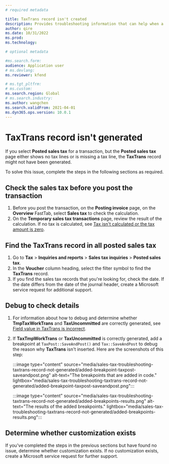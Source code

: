 ```yaml
---
# required metadata

title: TaxTrans record isn't created
description: Provides troubleshooting information that can help when a TaxTrans record isn't generated.
author: qire
ms.date: 10/31/2022
ms.prod: 
ms.technology: 

# optional metadata

#ms.search.form:
audience: Application user
# ms.devlang: 
ms.reviewer: kfend

# ms.tgt_pltfrm: 
# ms.custom: 
ms.search.region: Global
# ms.search.industry: 
ms.author: wangchen
ms.search.validFrom: 2021-04-01
ms.dyn365.ops.version: 10.0.1
---
```


# TaxTrans record isn't generated

If you select **Posted sales tax** for a transaction, but the **Posted sales tax** page either shows no tax lines or is missing a tax line, the **TaxTrans** record might not have been generated.

To solve this issue, complete the steps in the following sections as required.

## Check the sales tax before you post the transaction

1. Before you post the transaction, on the **Posting invoice** page, on the **Overview** FastTab, select **Sales tax** to check the calculation.
2. On the **Temporary sales tax transactions** page, review the result of the calculation. If no tax is calculated, see [Tax isn't calculated or the tax amount is zero](sales-tax-troubleshooting-tax-not-calculated-amount-zero.md).

## Find the TaxTrans record in all posted sales tax

1. Go to **Tax** \> **Inquiries and reports** \> **Sales tax inquiries** \> **Posted sales tax**.
2. In the **Voucher** column heading, select the filter symbol to find the **TaxTrans** record.
3. If you find the sales tax records that you're looking for, check the date. If the date differs from the date of the journal header, create a Microsoft service request for additional support.

## Debug to check details

1. For information about how to debug and determine whether **TmpTaxWorkTrans** and **TaxUncommitted** are correctly generated, see [Field value in TaxTrans is incorrect](sales-tax-troubleshooting-field-value-taxtrans-incorrect.md).
2. If **TaxTmpWorkTrans** or **TaxUncommitted** is correctly generated, add a breakpoint at `TaxPost::SaveAndPost()` and `Tax::SaveAndPost` to debug the reason why **TaxTrans** isn't inserted. Here are the screenshots of this step:

    :::image type="content" source="media/sales-tax-troubleshooting-taxtrans-record-not-generated/added-breakpoint-taxpost-saveandpost.png" alt-text="The breakpoints that are added in code." lightbox="media/sales-tax-troubleshooting-taxtrans-record-not-generated/added-breakpoint-taxpost-saveandpost.png":::

    :::image type="content" source="media/sales-tax-troubleshooting-taxtrans-record-not-generated/added-breakpoints-results.png" alt-text="The results of the added breakpoints." lightbox="media/sales-tax-troubleshooting-taxtrans-record-not-generated/added-breakpoints-results.png":::

## Determine whether customization exists

If you've completed the steps in the previous sections but have found no issue, determine whether customization exists. If no customization exists, create a Microsoft service request for further support.
